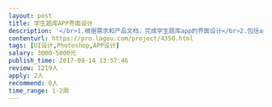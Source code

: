 ```yaml
---                
layout: post       
title: 学生题库APP界面设计           
description: '</br>1.根据需求和产品文档，完成学生题库app的界面设计</br>2.包括app启动页、题库主页、统计页、批改结果页、套餐购买页面等几个页面的设计</br>3.负责安卓四个尺寸平板的切图和标注</br>4.负责修改甲方对设计稿的合理改进要求</br>5.提交全部的设计稿、切图、标注、源文件</br>'     
contenturl: https://pro.lagou.com/project/4350.html      
tags: [UI设计,Photoshop,APP设计]            
salary: 3000-5000元          
publish_time: 2017-09-14 13:57:46         
review: 1219人                   
apply: 2人                   
recommend: 0人                   
time_range: 1-2周              
---                 
```

